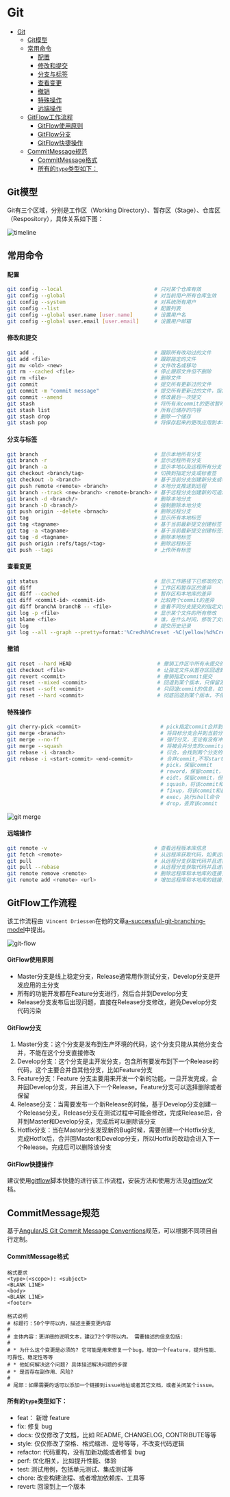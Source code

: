 # Git

- [Git](#git)
  - [Git模型](#git%E6%A8%A1%E5%9E%8B)
  - [常用命令](#%E5%B8%B8%E7%94%A8%E5%91%BD%E4%BB%A4)
      - [配置](#%E9%85%8D%E7%BD%AE)
      - [修改和提交](#%E4%BF%AE%E6%94%B9%E5%92%8C%E6%8F%90%E4%BA%A4)
      - [分支与标签](#%E5%88%86%E6%94%AF%E4%B8%8E%E6%A0%87%E7%AD%BE)
      - [查看变更](#%E6%9F%A5%E7%9C%8B%E5%8F%98%E6%9B%B4)
      - [撤销](#%E6%92%A4%E9%94%80)
      - [特殊操作](#%E7%89%B9%E6%AE%8A%E6%93%8D%E4%BD%9C)
      - [远端操作](#%E8%BF%9C%E7%AB%AF%E6%93%8D%E4%BD%9C)
  - [GitFlow工作流程](#gitflow%E5%B7%A5%E4%BD%9C%E6%B5%81%E7%A8%8B)
      - [GitFlow使用原则](#gitflow%E4%BD%BF%E7%94%A8%E5%8E%9F%E5%88%99)
      - [GitFlow分支](#gitflow%E5%88%86%E6%94%AF)
      - [GitFlow快捷操作](#gitflow%E5%BF%AB%E6%8D%B7%E6%93%8D%E4%BD%9C)
  - [CommitMessage规范](#commitmessage%E8%A7%84%E8%8C%83)
      - [CommitMessage格式](#commitmessage%E6%A0%BC%E5%BC%8F)
      - [所有的`type`类型如下：](#%E6%89%80%E6%9C%89%E7%9A%84type%E7%B1%BB%E5%9E%8B%E5%A6%82%E4%B8%8B)

## Git模型
Git有三个区域，分别是工作区（Working Directory）、暂存区（Stage）、仓库区（Respository），具体关系如下图：

![timeline](./git-timeline.jpeg)

## 常用命令
#### 配置
```bash
git config --local                              # 只对某个仓库有效
git config --global                             # 对当前用户所有仓库生效
git config --system                             # 对系统所有用户
git config --list                               # 配置列表
git config --global user.name [user.name]       # 设置用户名
git config --global user.email [user.email]     # 设置用户邮箱
```

#### 修改和提交
```bash
git add .                                       # 跟踪所有改动过的文件
git add <file>                                  # 跟踪指定的文件
git mv <old> <new>                              # 文件改名或移动
git rm --cached <file>                          # 停止跟踪文件但不删除
git rm <file>                                   # 删除文件
git commit                                      # 提交所有更新过的文件
git commit -m "commit message"                  # 提交所有更新过的文件，指定消息
git commit --amend                              # 修改最后一次提交
git stash                                       # 将所有未commit的更改暂时保存起来
git stash list                                  # 所有已储存的内容
git stash drop                                  # 删除一个储存
git stash pop                                   # 将保存起来的更改应用到本地
```

#### 分支与标签
```bash
git branch                                      # 显示本地所有分支
git branch -r                                   # 显示远程所有分支
git branch -a                                   # 显示本地以及远程所有分支
git checkout <branch/tag>                       # 切换到指定分支或标者签
git checkout -b <branch>                        # 基于当前分支创建新分支或者切换到新分支
git push remote <remote> <branch>               # 本地分支推送到远程
git branch --track <new-branch> <remote-branch> # 基于远程分支创建新的可追溯的分支
git branch -d <branch/>                         # 删除本地分支
git branch -D <branch/>                         # 强制删除本地分支
git push origin --delete <brnach>               # 删除远程分支
git tag                                         # 显示所有本地标签
git tag <tagname>                               # 基于当前最新提交创建标签
git tag -a <tagname>                            # 基于当前最新提交创建标签并且附加消息
git tag -d <tagname>                            # 删除本地标签
git push origin :refs/tags/<tag>                # 删除远程标签
git push --tags                                 # 上传所有标签
```

#### 查看变更
```bash
git status                                      # 显示工作路径下已修改的文件
git diff                                        # 工作区和暂存区的差异
git diff --cached                               # 暂存区和本地库的差异
git diff <commit-id> <commit-id>                # 比较两个commit的差异
git diff branchA branchB -- <file>              # 查看不同分支提交的指定文件的差异
git log -p <file>                               # 显示某个文件的所有修改
git blame <file>                                # 谁，在什么时间，修改了文件的什么内容
git log                                         # 提交历史记录
git log --all --graph --pretty=format:'%Cred%h%Creset -%C(yellow)%d%Creset %s %Cgreen(%cr) %C(bold blue)<%an>%Creset' --abbrev-commit --date=relative # 非常好用的git log命令美化版
```

#### 撤销
```bash
git reset --hard HEAD                            # 撤销工作区中所有未提交的修改
git checkout <file>                              # 让指定文件从暂存区回退到工作区
git revert <commit>                              # 撤销指定commit提交
git reset --mixed <commit>                       # 回退到某个版本，只保留源码，这是默认选项
git reset --soft <commit>                        # 只回退commit的信息，如果仍然要提交，直接commit即可
git reset --hard <commit>                        # 彻底回退到某个版本，不保留源码
```

#### 特殊操作
```bash
git cherry-pick <commit>                          # pick指定commit合并到当前分支
git merge <branach>                               # 将目标分支合并到当前分支，如果有冲突，则会在解决完冲突后自动产生一个commit
git merge --no-ff                                 # 强行分叉，无论有没有冲突都会产生一个commit，推荐使用
git merge --squash                                # 将被合并分支的commit合并
git rebase -i <branch>                            # 衍合，会找到两个分支的公共点，然后依次进行合并，不会有merge产生的合并记录
git rebase -i <start-commit> <end-commit>         # 合并commit,不写start-commit就默认为当前commit
                                                  # pick，保留commit
                                                  # reword，保留commit，但修改commit的commit message
                                                  # eidt，保留commit，但修改该提交内容和commit，message
                                                  # squash，将该commit和前一个commit合并
                                                  # fixup，将该commit和前一个commit合并，但不保留commit         message
                                                  # exec，执行shell命令
                                                  # drop，丢弃该commit
```
![git merge](./git-merge.png)

#### 远端操作
```bash
git remote -v                                   # 查看远程版本库信息
git fetch <remote>                              # 从远程库获取代码，如果远程代码比本地新，会有合并记录
git pull                                        # 从远程分支获取代码并且进行merge操作
git pull --rebase                               # 从远程分支获取代码并且进行rebase
git remote remove <remote>                      # 删除远程库和本地库的连接关系
git remote add <remote> <url>                   # 增加远程库和本地库的链接关系
```

## GitFlow工作流程

该工作流程由` Vincent Driessen`在他的文章[a-successful-git-branching-model](https://nvie.com/posts/a-successful-git-branching-model/)中提出。

![git-flow](./git-flow.png)

#### GitFlow使用原则
- Master分支是线上稳定分支，Release通常用作测试分支，Develop分支是开发应用的主分支
- 所有的功能开发都在Feature分支进行，然后合并到Develop分支
- Release分支发布后出现问题，直接在Release分支修改，避免Develop分支代码污染

#### GitFlow分支
1. Master分支：这个分支是发布到生产环境的代码，这个分支只能从其他分支合并，不能在这个分支直接修改
2. Develop分支：这个分支是主开发分支，包含所有要发布到下一个Release的代码，这个主要合并自其他分支，比如Feature分支
3. Feature分支：Feature 分支主要用来开发一个新的功能，一旦开发完成，合并回Develop分支，并且进入下一个Release。Feature分支可以选择删除或者保留
4. Release分支：当需要发布一个新Release的时候，基于Develop分支创建一个Release分支，Release分支在测试过程中可能会修改，完成Release后，合并到Master和Develop分支，完成后可以删除该分支
5. Hotfix分支：当在Master分支发现新的Bug时候，需要创建一个Hotfix分支, 完成Hotfix后，合并回Master和Develop分支，所以Hotfix的改动会进入下一个Release。完成后可以删除该分支

#### GitFlow快捷操作
建议使用[gitflow](https://github.com/nvie/gitflow)脚本快捷的进行该工作流程，安装方法和使用方法见[gitflow](https://github.com/nvie/gitflow)文档。

## CommitMessage规范
基于[AngularJS Git Commit Message Conventions](https://docs.google.com/document/d/1QrDFcIiPjSLDn3EL15IJygNPiHORgU1_OOAqWjiDU5Y/edit)规范，可以根据不同项目自行定制。

#### CommitMessage格式
```
格式要求
<type>(<scope>): <subject>
<BLANK LINE>
<body>
<BLANK LINE>
<footer>

格式说明
# 标题行：50个字符以内，描述主要变更内容
#
# 主体内容：更详细的说明文本，建议72个字符以内。 需要描述的信息包括:
#
# * 为什么这个变更是必须的? 它可能是用来修复一个bug，增加一个feature，提升性能、可靠性、稳定性等等
# * 他如何解决这个问题? 具体描述解决问题的步骤
# * 是否存在副作用、风险? 
#
# 尾部：如果需要的话可以添加一个链接到issue地址或者其它文档，或者关闭某个issue。
```

#### 所有的`type`类型如下：
- feat： 新增 feature
- fix: 修复 bug
- docs: 仅仅修改了文档，比如 README, CHANGELOG, CONTRIBUTE等等
- style: 仅仅修改了空格、格式缩进、逗号等等，不改变代码逻辑
- refactor: 代码重构，没有加新功能或者修复 bug
- perf: 优化相关，比如提升性能、体验
- test: 测试用例，包括单元测试、集成测试等
- chore: 改变构建流程、或者增加依赖库、工具等
- revert: 回滚到上一个版本
